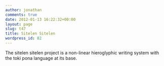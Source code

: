 ```yaml
---
author: jonathan
comments: true
date: 2012-01-13 16:22:32+00:00
layout: page
slug: t47
title: Sitelen Sitelen
wordpress_id: 82
---
```


The sitelen sitelen project is a non-linear hieroglyphic writing system with the toki pona language at its base.



